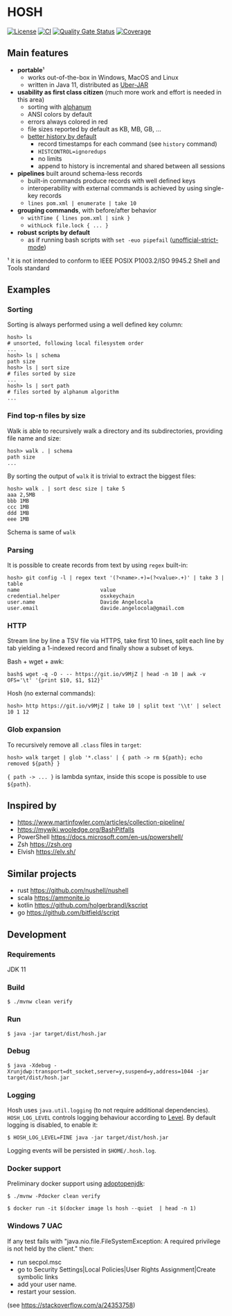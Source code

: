 # HOSH

[![License](https://img.shields.io/badge/License-MIT-blue.svg)](https://opensource.org/licenses/MIT) [![CI](https://github.com/dfa1/hosh/workflows/CI/badge.svg)](https://github.com/dfa1/hosh/actions?query=workflow%3ACI) [![Quality Gate Status](https://sonarcloud.io/api/project_badges/measure?project=dfa1_hosh&metric=alert_status)](https://sonarcloud.io/dashboard?id=dfa1_hosh)
 [![Coverage](https://sonarcloud.io/api/project_badges/measure?project=dfa1_hosh&metric=coverage)](https://sonarcloud.io/dashboard?id=dfa1_hosh)


## Main features

- **portable**¹
    - works out-of-the-box in Windows, MacOS and Linux
    - written in Java 11, distributed as [Uber-JAR](https://imagej.net/Uber-JAR)
- **usability as first class citizen** (much more work and effort is needed in this area)
    - sorting with [alphanum](http://davekoelle.com/alphanum.html)
    - ANSI colors by default
    - errors always colored in red
    - file sizes reported by default as KB, MB, GB, ...
    - [better history by default](https://sanctum.geek.nz/arabesque/better-bash-history/)
       - record timestamps for each command (see `history` command)
       - `HISTCONTROL=ignoredups`
       - no limits
       - append to history is incremental and shared between all sessions
- **pipelines** built around schema-less records
    - built-in commands produce records with well defined keys
    - interoperability with external commands is achieved by using single-key records
    - `lines pom.xml | enumerate | take 10`
- **grouping commands**, with before/after behavior
    - `withTime { lines pom.xml | sink }`
    - `withLock file.lock { ... }`
- **robust scripts by default**
    - as if running bash scripts with `set -euo pipefail` ([unofficial-strict-mode](http://redsymbol.net/articles/unofficial-bash-strict-mode/))

¹ it is not intended to conform to IEEE POSIX P1003.2/ISO 9945.2 Shell and Tools standard

## Examples

### Sorting

Sorting is always performed using a well defined key column:
```
hosh> ls
# unsorted, following local filesystem order
...
hosh> ls | schema
path size
hosh> ls | sort size
# files sorted by size
...
hosh> ls | sort path
# files sorted by alphanum algorithm
...
```

### Find top-n files by size

Walk is able to recursively walk a directory and its subdirectories, providing
file name and size:
```
hosh> walk . | schema
path size
...
```

By sorting the output of `walk` it is trivial to extract the biggest files:
```
hosh> walk . | sort desc size | take 5
aaa 2,5MB
bbb 1MB
ccc 1MB
ddd 1MB
eee 1MB
```

Schema is same of `walk`


### Parsing

It is possible to create records from text by using `regex` built-in:

```
hosh> git config -l | regex text '(?<name>.+)=(?<value>.+)' | take 3 | table
name                          value
credential.helper             osxkeychain
user.name                     Davide Angelocola
user.email                    davide.angelocola@gmail.com
```

### HTTP

Stream line by line a TSV file via HTTPS, take first 10 lines, split each line by tab yielding a 1-indexed record and finally show a subset of keys.

Bash + wget + awk:

```
bash$ wget -q -O - -- https://git.io/v9MjZ | head -n 10 | awk -v OFS='\t' '{print $10, $1, $12}'
```

Hosh (no external commands):

```
hosh> http https://git.io/v9MjZ | take 10 | split text '\\t' | select 10 1 12
```

### Glob expansion

To recursively remove all `.class` files in `target`:

`hosh> walk target | glob '*.class' | { path -> rm ${path}; echo removed ${path} }`

`{ path -> ... }` is lambda syntax, inside this scope is possible to use `${path}`.


## Inspired by

- https://www.martinfowler.com/articles/collection-pipeline/
- https://mywiki.wooledge.org/BashPitfalls
- PowerShell https://docs.microsoft.com/en-us/powershell/
- Zsh https://zsh.org
- Elvish https://elv.sh/

## Similar projects

- rust https://github.com/nushell/nushell
- scala https://ammonite.io
- kotlin https://github.com/holgerbrandl/kscript
- go https://github.com/bitfield/script

## Development

### Requirements

JDK 11

### Build

`$ ./mvnw clean verify`

### Run

`$ java -jar target/dist/hosh.jar`

### Debug

`$ java -Xdebug -Xrunjdwp:transport=dt_socket,server=y,suspend=y,address=1044 -jar target/dist/hosh.jar`

### Logging

Hosh uses `java.util.logging` (to not require additional dependencies). `HOSH_LOG_LEVEL` controls
logging behaviour according to [Level](https://docs.oracle.com/en/java/javase/11/docs/api/java.logging/java/util/logging/Level.html). By default logging is disabled, to enable it:

`$ HOSH_LOG_LEVEL=FINE java -jar target/dist/hosh.jar`

Logging events will be persisted in `$HOME/.hosh.log`.

### Docker support

Preliminary docker support using [adoptopenjdk](https://adoptopenjdk.net/):

`$ ./mvnw -Pdocker clean verify`

`$ docker run -it $(docker image ls hosh --quiet  | head -n 1)`

### Windows 7 UAC

If any test fails with "java.nio.file.FileSystemException: A required privilege is not held by the client."
then:

- run secpol.msc
- go to Security Settings|Local Policies|User Rights Assignment|Create symbolic links
- add your user name.
- restart your session.

(see https://stackoverflow.com/a/24353758)

